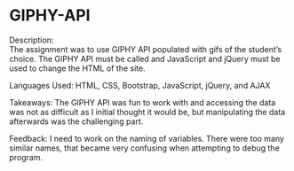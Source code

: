 # GIPHY-API

Description:  
The assignment was to use GIPHY API populated with gifs of the student’s choice.  The GIPHY API must be called and JavaScript and jQuery must be used to change the HTML of the site.

Languages Used:
HTML, CSS, Bootstrap, JavaScript, jQuery, and AJAX

Takeaways:
The GIPHY API was fun to work with and accessing the data was not as difficult as I initial thought it would be, but manipulating the data afterwards was the challenging part.

Feedback:
I need to work on the naming of variables.  There were too many similar names, that became very confusing when attempting to debug the program.

